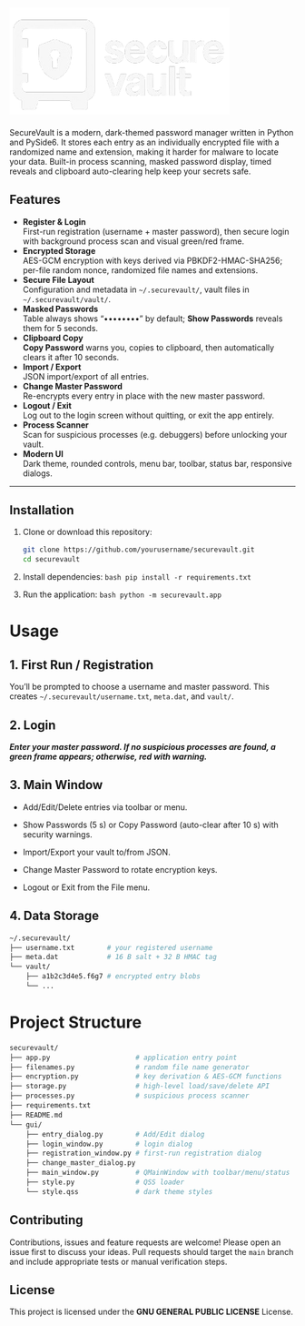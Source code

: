 
## ![Logo](image.png "Logo")

SecureVault is a modern, dark-themed password manager written in Python and PySide6. It stores each entry as an individually encrypted file with a randomized name and extension, making it harder for malware to locate your data. Built-in process scanning, masked password display, timed reveals and clipboard auto-clearing help keep your secrets safe.



## Features

- **Register & Login**  
  First-run registration (username + master password), then secure login with background process scan and visual green/red frame.
- **Encrypted Storage**  
  AES-GCM encryption with keys derived via PBKDF2-HMAC-SHA256; per-file random nonce, randomized file names and extensions.
- **Secure File Layout**  
  Configuration and metadata in `~/.securevault/`, vault files in `~/.securevault/vault/`.
- **Masked Passwords**  
  Table always shows “••••••••” by default; **Show Passwords** reveals them for 5 seconds.
- **Clipboard Copy**  
  **Copy Password** warns you, copies to clipboard, then automatically clears it after 10 seconds.
- **Import / Export**  
  JSON import/export of all entries.
- **Change Master Password**  
  Re-encrypts every entry in place with the new master password.
- **Logout / Exit**  
  Log out to the login screen without quitting, or exit the app entirely.
- **Process Scanner**  
  Scan for suspicious processes (e.g. debuggers) before unlocking your vault.
- **Modern UI**  
  Dark theme, rounded controls, menu bar, toolbar, status bar, responsive dialogs.

---

## Installation

1. Clone or download this repository:
    ```bash
    git clone https://github.com/yourusername/securevault.git
    cd securevault
    ```
2. Install dependencies:
            ```bash
            pip install -r requirements.txt
            ```

3. Run the application:
        ```bash
        python -m securevault.app
        ```

# Usage


## 1. First Run / Registration
You’ll be prompted to choose a username and master password. This creates ```~/.securevault/username.txt```, ```meta.dat```, and ```vault/```.

## 2. Login
***Enter your master password. If no suspicious processes are found, a green frame appears; otherwise, red with warning.***

## 3. Main Window

- Add/Edit/Delete entries via toolbar or menu.

- Show Passwords (5 s) or Copy Password (auto-clear after 10 s) with security warnings.

- Import/Export your vault to/from JSON.

- Change Master Password to rotate encryption keys.

- Logout or Exit from the File menu.

## 4. Data Storage
```bash
~/.securevault/
├── username.txt        # your registered username
├── meta.dat            # 16 B salt + 32 B HMAC tag
└── vault/
    ├── a1b2c3d4e5.f6g7 # encrypted entry blobs
    └── ...

```

# Project Structure

```bash
securevault/
├── app.py                     # application entry point
├── filenames.py               # random file name generator
├── encryption.py              # key derivation & AES-GCM functions
├── storage.py                 # high-level load/save/delete API
├── processes.py               # suspicious process scanner
├── requirements.txt
├── README.md
└── gui/
    ├── entry_dialog.py        # Add/Edit dialog
    ├── login_window.py        # login dialog
    ├── registration_window.py # first-run registration dialog
    ├── change_master_dialog.py
    ├── main_window.py         # QMainWindow with toolbar/menu/status
    ├── style.py               # QSS loader
    └── style.qss              # dark theme styles

```

## Contributing
Contributions, issues and feature requests are welcome! Please open an issue first to discuss your ideas. Pull requests should target the ```main``` branch and include appropriate tests or manual verification steps.

## License
This project is licensed under the **GNU GENERAL PUBLIC LICENSE** License.